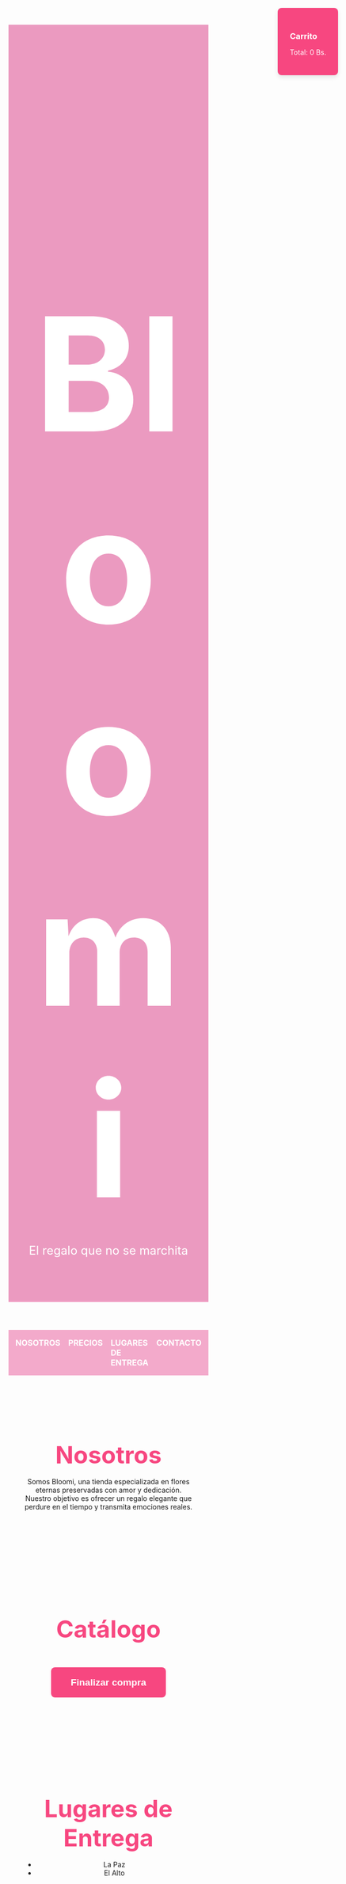 
<html lang="es">
<head>
  <meta charset="UTF-8">
  <meta name="viewport" content="width=device-width, initial-scale=1.0">
  <title>Bloomi</title>
  <link rel="stylesheet" href="https://fonts.googleapis.com/css2?family=Playfair+Display:wght@600&family=Open+Sans&display=swap">
  <link href="https://fonts.googleapis.com/css2?family=Quicksand&display=swap" rel="stylesheet"> <!-- Fuente casual y elegante -->
  <style>
    /* Reset de margenes y padding */
    * { margin: 0; padding: 0; box-sizing: border-box; }
    
    /* Fondo y colores generales */
    body {
      font-family: 'Quicksand', sans-serif; /* Fuente más casual y elegante */
      background-color: #FBD5E5;  /* Fondo rosa pastel suave */
      color: #333;
      line-height: 1.6;
    }
    
    header {
      background-color: #EB9AC0;  /* Títulos rosa oscuro suave */
      color: white;
      padding: 4rem 2rem;  /* Más espacio para el título */
      text-align: center;
      border-bottom: 2px solid #F3AACB; /* Rosa intermedio */
    }

    header h1 {
      font-size: 20rem; /* Aumento del tamaño 5 veces más grande */
      font-family: 'Playfair Display', serif; /* Fuente más llamativa y elegante para el título */
    }

    header p {
      font-size: 1.5rem;
      margin-top: 1rem;
    }

    /* Estilos del menú de navegación */
    nav {
      display: flex;
      justify-content: center;
      gap: 1rem; /* Reducir espacio entre botones */
      background-color: #F3AACB;  /* Rosa intermedio */
      padding: 1rem;
    }

    nav a {
      color: white;
      text-decoration: none;
      font-weight: bold;
      text-transform: uppercase;
      font-size: 1rem; /* Reducir el tamaño de los botones */
    }

    nav a:hover {
      color: #F7BFD8;
      text-decoration: underline;
    }

    /* Estilo de las secciones */
    .section {
      padding: 4rem 2rem;
      max-width: 1200px;
      margin: auto;
      text-align: center;
    }

    .section h2 {
      font-family: 'Playfair Display', serif;
      margin-bottom: 1rem;
      color: #F74780;  /* Títulos más oscuros y fucsias */
      font-size: 3rem;
      font-weight: bold; /* Negrita */
    }

    .products {
      display: grid;
      grid-template-columns: repeat(auto-fit, minmax(250px, 1fr));
      gap: 2rem;
      justify-items: center;
      margin-top: 2rem;
    }

    .product {
      background: white;
      border-radius: 10px;
      box-shadow: 0 4px 8px rgba(0, 0, 0, 0.1);
      padding: 1rem;
      text-align: center;
      transition: transform 0.3s ease-in-out;
    }

    .product:hover {
      transform: translateY(-10px);  /* Animación de elevación */
    }

    .product img {
      width: 100%;
      max-width: 400px;  /* Imágenes más grandes */
      border-radius: 10px;
      margin-bottom: 1rem;
    }

    .product h3 {
      color: #F3AACB;  /* Resto de letras morado claro */
      margin-bottom: 0.5rem;
    }

    .product p {
      font-size: 1rem;
      color: #333;
    }

    .product button {
      background-color: #F3AACB;  /* Rosa intermedio para botones */
      border: none;
      padding: 0.8rem 1.2rem;
      margin-top: 1rem;
      color: white;
      font-weight: bold;
      border-radius: 5px;
      cursor: pointer;
      transition: background-color 0.3s;
    }

    .product button:hover {
      background-color: #F7BFD8;  /* Rosa más claro al pasar el mouse */
      color: #333;
    }

    #cart {
      position: fixed;
      top: 1rem;
      right: 1rem;
      background: #F74780;  /* Fucsia fuerte para el carrito */
      color: white;
      padding: 1.5rem;
      border-radius: 8px;
      max-width: 300px;
      box-shadow: 0 4px 10px rgba(0, 0, 0, 0.1);
      z-index: 1000;
    }

    #checkout-btn {
      background-color: #F74780;  /* Fresa fuerte para el botón de finalizar compra */
      color: white;
      font-weight: bold;
      border: none;
      padding: 1.2rem 2.5rem;  /* Aumento del tamaño del botón */
      border-radius: 8px;  /* Botón más redondeado */
      cursor: pointer;
      margin-top: 1rem;
      font-size: 1.2rem;  /* Aumento del tamaño del texto */
      transition: background-color 0.3s;
    }

    #checkout-btn:hover {
      background-color: #F16DB1;  /* Fucsia suave al pasar el mouse */
      color: #333;
    }

    footer {
      background: #2B2B2B;
      color: #FAF4ED;
      text-align: center;
      padding: 2rem;
      margin-top: 2rem;
    }

    /* Enlaces fucsia */
    a {
      color: #F74780;  /* Fucsia para los enlaces */
      font-weight: bold; /* Enlace en negrita */
    }

    a:hover {
      color: #F3AACB;  /* Fucsia intermedio al pasar el mouse */
    }

    /* Enlace WhatsApp */
    #contacto a {
      color: #F74780;  /* Fucsia para el enlace de WhatsApp */
      font-weight: bold; /* Enlace en negrita */
    }

    #contacto a:hover {
      color: #F3AACB;  /* Fucsia intermedio al pasar el mouse */
    }
  </style>
</head>
<body>
  <header>
    <h1>Bloomi</h1>
    <p>El regalo que no se marchita</p>
  </header>

  <nav>
    <a href="#nosotros">Nosotros</a>
    <a href="#precios">Precios</a>
    <a href="#entrega">Lugares de entrega</a>
    <a href="#contacto">Contacto</a>
  </nav>

  <section class="section" id="nosotros">
    <h2>Nosotros</h2>
    <p>Somos Bloomi, una tienda especializada en flores eternas preservadas con amor y dedicación. Nuestro objetivo es ofrecer un regalo elegante que perdure en el tiempo y transmita emociones reales.</p>
  </section>

  <section class="section" id="precios">
    <h2>Catálogo</h2>
    <div class="products" id="product-list">
      <!-- Productos se insertan desde JavaScript -->
    </div>
    <button id="checkout-btn">Finalizar compra</button>
  </section>

  <section class="section" id="entrega">
    <h2>Lugares de Entrega</h2>
    <ul>
      <li>La Paz</li>
      <li>El Alto</li>
    </ul>
  </section>

  <section class="section" id="contacto">
    <h2>Contacto</h2>
    <p>WhatsApp: <a href="https://wa.me/59163124486">+591 63124486</a><br>
    Email: veritiemagnoliakreativ@gmail.com<br>
    Instagram: @veritemagnoliakreativ</p>
  </section>

  <div id="cart">
    <h3>Carrito</h3>
    <ul id="cart-items"></ul>
    <p>Total: <span id="cart-total">0</span> Bs.</p>
  </div>

  <footer>
    &copy; 2025 Bloomi. Todos los derechos reservados.
  </footer>

  <script>
    const products = [
      { id: 1, name: "Rosa eterna", price: 150, img: "https://i.imgur.com/UDt4ZIT.jpg" },
      { id: 2, name: "Arreglo eterno", price: 90, img: "https://i.imgur.com/UpnpOeE.jpg" },
      { id: 3, name: "Caja de rosas eternas", price: 250, img: "https://i.imgur.com/o8hI2Tt.jpg" },
      { id: 4, name: "Ramo buquette", price: 150, img: "https://i.imgur.com/UDt4ZIT.jpg" },
      { id: 5, name: "Ramo buchon", price: 90, img: "https://i.imgur.com/UpnpOeE.jpg" },
      { id: 6, name: "Amigurumis", price: 250, img: "https://i.imgur.com/o8hI2Tt.jpg" }
    ];

    const productList = document.getElementById('product-list');
    const cartItems = document.getElementById('cart-items');
    const cartTotal = document.getElementById('cart-total');
    let cart = [];

    function renderProducts() {
      products.forEach(p => {
        const card = document.createElement('div');
        card.className = 'product';
        card.innerHTML = `
          <img src="${p.img}" alt="${p.name}">
          <h3>${p.name}</h3>
          <p>${p.price} Bs.</p>
          <button onclick="addToCart(${p.id})">Agregar al carrito</button>
        `;
        productList.appendChild(card);
      });
    }

    function addToCart(id) {
      const product = products.find(p => p.id === id);
      cart.push(product);
      updateCart();
    }

    function updateCart() {
      cartItems.innerHTML = '';
      let total = 0;
      cart.forEach(item => {
        total += item.price;
        const li = document.createElement('li');
        li.textContent = `${item.name} - ${item.price} Bs.`;
        cartItems.appendChild(li);
      });
      cartTotal.textContent = total;
    }

    function generateWhatsAppLink() {
      let message = "¡Hola! Me gustaría hacer un pedido de flores:\n\n";
      cart.forEach(item => {
        message += `Producto: ${item.name} - Precio: ${item.price} Bs.\n`;
      });
      message += `\nTotal: ${cartTotal.textContent} Bs.`;
      const encodedMessage = encodeURIComponent(message);
      const link = `https://wa.me/59163124486?text=${encodedMessage}`;
      window.open(link, '_blank');
    }

    document.getElementById('checkout-btn').addEventListener('click', generateWhatsAppLink);

    renderProducts();
  </script>
</body>
</html>
